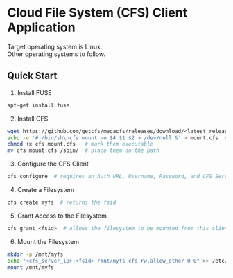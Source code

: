Cloud File System (CFS) Client Application
==========================================

Target operating system is Linux.  
Other operating systems to follow.


Quick Start
-----------

1) Install FUSE
```bash
apt-get install fuse
```

2) Install CFS
```bash
wget https://github.com/getcfs/megacfs/releases/download/<latest_release>/cfs
echo -e '#!/bin/sh\ncfs mount -o $4 $1 $2 > /dev/null &' > mount.cfs  # create the mount helper script
chmod +x cfs mount.cfs   # mark them executable
mv cfs mount.cfs /sbin/  # place them on the path
```

3) Configure the CFS Client
```bash
cfs configure  # requires an Auth URL, Username, Password, and CFS Server
```

4) Create a Filesystem
```bash
cfs create myfs  # returns the fsid
```

5) Grant Access to the Filesystem
```bash
cfs grant <fsid>  # allows the filesystem to be mounted from this client's ip
```

6) Mount the Filesystem
```bash
mkdir -p /mnt/myfs                                                            # create the mountpoint
echo "<cfs_server_ip>:<fsid> /mnt/myfs cfs rw,allow_other 0 0" >> /etc/fstab  # add filesystem to /etc/fstab
mount /mnt/myfs                                                               # mount the filesystem
```
